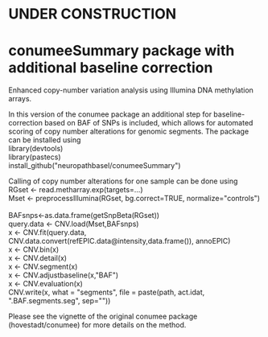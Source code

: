 UNDER CONSTRUCTION
================

conumeeSummary package with additional baseline correction
================

Enhanced copy-number variation analysis using Illumina DNA methylation arrays.

In this version of the conumee package an additional step for baseline-correction based on BAF of SNPs is included, which allows for automated scoring of copy number alterations for genomic segments. The package can be installed using <br />
library(devtools) <br />
library(pastecs) <br />
install_github("neuropathbasel/conumeeSummary") <br />

Calling of copy number alterations for one sample can be done using <br />
RGset <- read.metharray.exp(targets=...) <br />
Mset <- preprocessIllumina(RGset, bg.correct=TRUE, normalize="controls") <br />             
BAFsnps<-as.data.frame(getSnpBeta(RGset)) <br />
query.data <- CNV.load(Mset,BAFsnps) <br />
x <- CNV.fit(query.data, CNV.data.convert(refEPIC.data@intensity,data.frame()), annoEPIC) <br />
x <- CNV.bin(x) <br />
x <- CNV.detail(x) <br />
x <- CNV.segment(x) <br />
x <- CNV.adjustbaseline(x,"BAF") <br />
x <- CNV.evaluation(x) <br />
CNV.write(x, what = "segments", file = paste(path, act.idat, ".BAF.segments.seg", sep="")) <br />
 
Please see the vignette of the original conumee package (hovestadt/conumee) for more details on the method.
